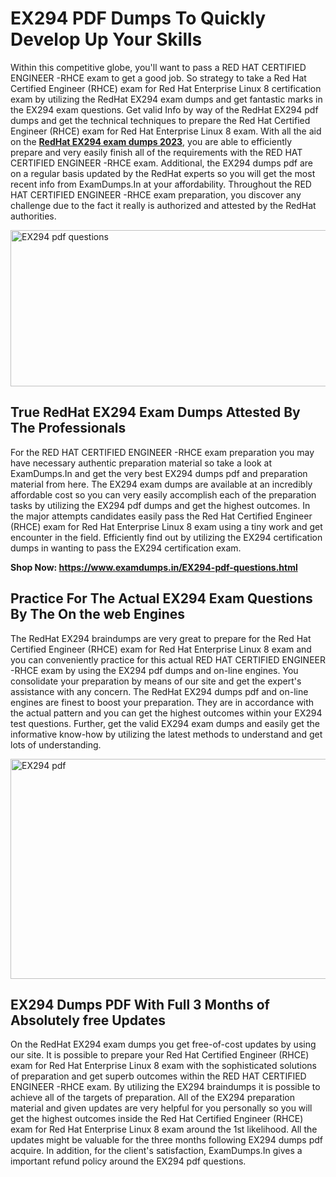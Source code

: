 <h1><strong>EX294 PDF Dumps To Quickly Develop Up Your Skills</strong></h1>
<p>Within this competitive globe, you'll want to pass a RED HAT CERTIFIED ENGINEER -RHCE exam to get a good job. So strategy to take a Red Hat Certified Engineer (RHCE) exam for Red Hat Enterprise Linux 8 certification exam by utilizing the RedHat EX294 exam dumps and get fantastic marks in the EX294 exam questions. Get valid Info by way of the RedHat EX294 pdf dumps and get the technical techniques to prepare the Red Hat Certified Engineer (RHCE) exam for Red Hat Enterprise Linux 8 exam. With all the aid on the <strong><a href="https://www.examdumps.in/EX294-pdf-questions.html">RedHat EX294 exam dumps 2023</a></strong>, you are able to efficiently prepare and very easily finish all of the requirements with the RED HAT CERTIFIED ENGINEER -RHCE exam. Additional, the EX294 dumps pdf are on a regular basis updated by the RedHat experts so you will get the most recent info from ExamDumps.In at your affordability. Throughout the RED HAT CERTIFIED ENGINEER -RHCE exam preparation, you discover any challenge due to the fact it really is authorized and attested by the RedHat authorities.</p>
<p><img src="https://i.ibb.co/zxJwW90/Copy-of-Online-Classes-Twitter-header-post-Made-with-Poster-My-Wall-1.png" alt="EX294 pdf questions" width="750" height="250" /></p>
<h2><strong>True RedHat EX294 Exam Dumps Attested By The Professionals</strong></h2>
<p>For the RED HAT CERTIFIED ENGINEER -RHCE exam preparation you may have necessary authentic preparation material so take a look at ExamDumps.In and get the very best EX294 dumps pdf and preparation material from here. The EX294 exam dumps are available at an incredibly affordable cost so you can very easily accomplish each of the preparation tasks by utilizing the EX294 pdf dumps and get the highest outcomes. In the major attempts candidates easily pass the Red Hat Certified Engineer (RHCE) exam for Red Hat Enterprise Linux 8 exam using a tiny work and get encounter in the field. Efficiently find out by utilizing the EX294 certification dumps in wanting to pass the EX294 certification exam.</p>
<p><strong>Shop Now:&nbsp;<a href="https://www.examdumps.in/EX294-pdf-questions.html">https://www.examdumps.in/EX294-pdf-questions.html</a></strong></p>
<h2><strong>Practice For The Actual EX294 Exam Questions By The On the web Engines</strong></h2>
<p>The RedHat EX294 braindumps are very great to prepare for the Red Hat Certified Engineer (RHCE) exam for Red Hat Enterprise Linux 8 exam and you can conveniently practice for this actual RED HAT CERTIFIED ENGINEER -RHCE exam by using the EX294 pdf dumps and on-line engines. You consolidate your preparation by means of our site and get the expert's assistance with any concern. The RedHat EX294 dumps pdf and on-line engines are finest to boost your preparation. They are in accordance with the actual pattern and you can get the highest outcomes within your EX294 test questions. Further, get the valid EX294 exam dumps and easily get the informative know-how by utilizing the latest methods to understand and get lots of understanding.</p>
<p><a href="https://www.examdumps.in/EX294-pdf-questions.html"><img src="https://i.ibb.co/QkNtdwY/Copy-of-Zoom-Online-Classes-Facebook-Share-Po-Made-with-Poster-My-Wall-1.jpg" alt="EX294 pdf" width="670" height="352" /></a></p>
<h2><strong>EX294 Dumps PDF With Full 3 Months of Absolutely free Updates</strong></h2>
<p>On the RedHat EX294 exam dumps you get free-of-cost updates by using our site. It is possible to prepare your Red Hat Certified Engineer (RHCE) exam for Red Hat Enterprise Linux 8 exam with the sophisticated solutions of preparation and get superb outcomes within the RED HAT CERTIFIED ENGINEER -RHCE exam. By utilizing the EX294 braindumps it is possible to achieve all of the targets of preparation. All of the EX294 preparation material and given updates are very helpful for you personally so you will get the highest outcomes inside the Red Hat Certified Engineer (RHCE) exam for Red Hat Enterprise Linux 8 exam around the 1st likelihood. All the updates might be valuable for the three months following EX294 dumps pdf acquire. In addition, for the client's satisfaction, ExamDumps.In gives a important refund policy around the EX294 pdf questions.</p>

